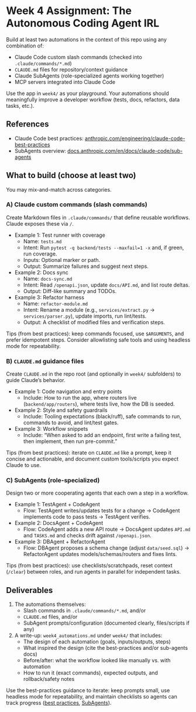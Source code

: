 # Week 4 Assignment: The Autonomous Coding Agent IRL

Build at least two automations in the context of this repo using any combination of:
- Claude Code custom slash commands (checked into `.claude/commands/*.md`)
- `CLAUDE.md` files for repository/context guidance
- Claude SubAgents (role-specialized agents working together)
- MCP servers integrated into Claude Code

Use the app in `week4/` as your playground. Your automations should meaningfully improve a developer workflow (tests, docs, refactors, data tasks, etc.).

## References
- Claude Code best practices: [anthropic.com/engineering/claude-code-best-practices](https://www.anthropic.com/engineering/claude-code-best-practices)
- SubAgents overview: [docs.anthropic.com/en/docs/claude-code/sub-agents](https://docs.anthropic.com/en/docs/claude-code/sub-agents)

## What to build (choose at least two)
You may mix-and-match across categories.

### A) Claude custom commands (slash commands)
Create Markdown files in `.claude/commands/` that define reusable workflows. Claude exposes these via `/`.

- Example 1: Test runner with coverage
  - Name: `tests.md`
  - Intent: Run `pytest -q backend/tests --maxfail=1 -x` and, if green, run coverage.
  - Inputs: Optional marker or path.
  - Output: Summarize failures and suggest next steps.
- Example 2: Docs sync
  - Name: `docs-sync.md`
  - Intent: Read `/openapi.json`, update `docs/API.md`, and list route deltas.
  - Output: Diff-like summary and TODOs.
- Example 3: Refactor harness
  - Name: `refactor-module.md`
  - Intent: Rename a module (e.g., `services/extract.py` → `services/parser.py`), update imports, run lint/tests.
  - Output: A checklist of modified files and verification steps.

Tips (from best practices): keep commands focused, use `$ARGUMENTS`, and prefer idempotent steps. Consider allowlisting safe tools and using headless mode for repeatability.

### B) `CLAUDE.md` guidance files
Create `CLAUDE.md` in the repo root (and optionally in `week4/` subfolders) to guide Claude’s behavior.

- Example 1: Code navigation and entry points
  - Include: How to run the app, where routers live (`backend/app/routers`), where tests live, how the DB is seeded.
- Example 2: Style and safety guardrails
  - Include: Tooling expectations (black/ruff), safe commands to run, commands to avoid, and lint/test gates.
- Example 3: Workflow snippets
  - Include: “When asked to add an endpoint, first write a failing test, then implement, then run pre-commit.”

Tips (from best practices): iterate on `CLAUDE.md` like a prompt, keep it concise and actionable, and document custom tools/scripts you expect Claude to use.

### C) SubAgents (role-specialized)
Design two or more cooperating agents that each own a step in a workflow.

- Example 1: TestAgent + CodeAgent
  - Flow: TestAgent writes/updates tests for a change → CodeAgent implements code to pass tests → TestAgent verifies.
- Example 2: DocsAgent + CodeAgent
  - Flow: CodeAgent adds a new API route → DocsAgent updates `API.md` and `TASKS.md` and checks drift against `/openapi.json`.
- Example 3: DBAgent + RefactorAgent
  - Flow: DBAgent proposes a schema change (adjust `data/seed.sql`) → RefactorAgent updates models/schemas/routers and fixes lints.

Tips (from best practices): use checklists/scratchpads, reset context (`/clear`) between roles, and run agents in parallel for independent tasks.

## Deliverables
1) The automations themselves:
   - Slash commands in `.claude/commands/*.md`, and/or
   - `CLAUDE.md` files, and/or
   - SubAgent prompts/configuration (documented clearly, files/scripts if any)
2) A write-up: `week4_automations.md` under `week4/` that includes:
   - The design of each automation (goals, inputs/outputs, steps)
   - What inspired the design (cite the best-practices and/or sub-agents docs)
   - Before/after: what the workflow looked like manually vs. with automation
   - How to run it (exact commands), expected outputs, and rollback/safety notes

Use the best-practices guidance to iterate: keep prompts small, use headless mode for repeatability, and maintain checklists so agents can track progress ([best practices](https://www.anthropic.com/engineering/claude-code-best-practices), [SubAgents](https://docs.anthropic.com/en/docs/claude-code/sub-agents)).
